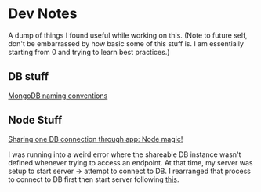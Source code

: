 # Dev Notes

A dump of things I found useful while working on this. (Note to future self, don't be embarrassed by how basic some of this stuff is. I am essentially starting from 0 and trying to learn best practices.)

## DB stuff

[MongoDB naming conventions](https://stackoverflow.com/questions/5916080/what-are-naming-conventions-for-mongodb)

## Node Stuff

[Sharing one DB connection through app: Node magic!](https://stackoverflow.com/a/24634454)

I was running into a weird error where the shareable DB instance wasn't defined whenever trying to access an endpoint. At that time, my server was setup to start server -> attempt to connect to DB. I rearranged that process to connect to DB first then start server following [this](https://stackoverflow.com/questions/42186663/nodejs-wait-for-mongodb-connection-to-be-made-before-creating-http-server).
